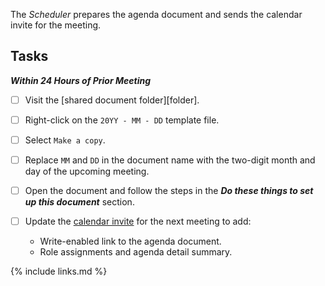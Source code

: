 The _Scheduler_ prepares the agenda document and sends the calendar invite for the meeting.

## Tasks

***Within 24 Hours of Prior Meeting***

- [ ] Visit the [shared document folder][folder].
- [ ] Right-click on the `20YY - MM - DD` template file.
- [ ] Select `Make a copy`.
- [ ] Replace `MM` and `DD` in the document name with the two-digit month and day of the upcoming meeting.
- [ ] Open the document and follow the steps in the ***Do these things to set up this document*** section.
- [ ] Update the [calendar invite](https://github.com/InnerSourceCommons/foundation-governance/blob/319e6f9bea0de12e93aa418b1a4b0564ebaa59f4/how-to/access-isc-calendar.md) for the next meeting to add:

   * Write-enabled link to the agenda document.
   * Role assignments and agenda detail summary.

{% include links.md %}
